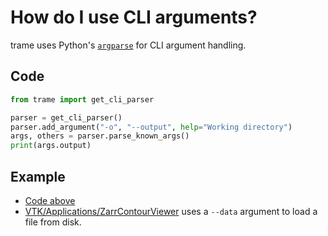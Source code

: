 # How do I use CLI arguments?

trame uses Python's [`argparse`](https://docs.python.org/3/library/argparse.html) for CLI argument handling.

## Code

```python
from trame import get_cli_parser

parser = get_cli_parser()
parser.add_argument("-o", "--output", help="Working directory")
args, others = parser.parse_known_args()
print(args.output)
```

## Example

- [Code above](https://github.com/Kitware/trame/blob/master/examples/v1/howdoi/cli.py)
- [VTK/Applications/ZarrContourViewer](https://github.com/Kitware/trame/blob/master/examples/v1/VTK/Applications/ZarrContourViewer/app.py#L25-L28) uses a `--data` argument to load a file from disk.
